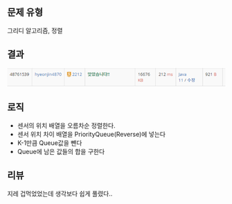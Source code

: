 ## 문제 유형
그리디 알고리즘, 정렬
## 결과
![img.png](img.png)
## 로직
- 센서의 위치 배열을 오름차순 정렬한다.
- 센서 위치 차이 배열을 PriorityQueue(Reverse)에 넣는다
- K-1만큼 Queue값을 뺀다
- Queue에 남은 값들의 합을 구한다
## 리뷰
지레 겁먹었었는데 생각보다 쉽게 풀렸다..


